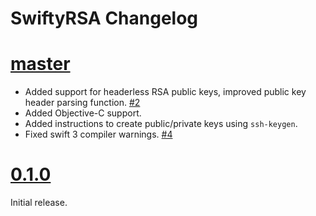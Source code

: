 SwiftyRSA Changelog
===================

# [master]

 - Added support for headerless RSA public keys, improved public key header parsing function.
   [#2](https://github.com/TakeScoop/SwiftyRSA/issues/2)
 - Added Objective-C support.
 - Added instructions to create public/private keys using `ssh-keygen`.
 - Fixed swift 3 compiler warnings.
   [#4](https://github.com/TakeScoop/SwiftyRSA/issues/4)

# [0.1.0]

Initial release.

[master]: https://github.com/TakeScoop/SwiftyRSA/compare/0.1.0...master
[0.1.0]: https://github.com/TakeScoop/SwiftyRSA/releases/tag/0.1.0